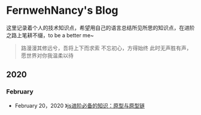# FernwehNancy's Blog

这里记录着个人的技术知识点，希望用自己的语言总结所见所思的知识点，在进阶之路上笔耕不缀，to be a better me~

> 路漫漫其修远兮，吾将上下而求索
> 不忘初心，方得始终
> 此时无声胜有声，愿世界对你我温柔以待

## 2020

### February
* February 20，2020 》[js进阶必备的知识：原型与原型链](https://github.com/Fernwehnancy/blog/issues/1)
